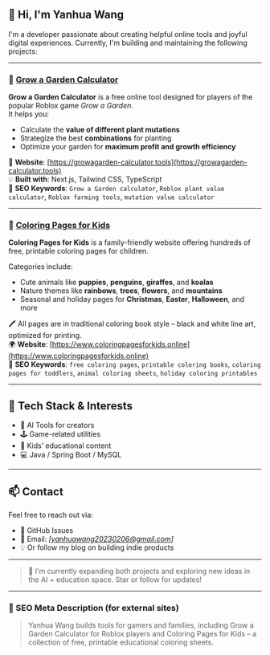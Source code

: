 ## 👋 Hi, I'm Yanhua Wang

I'm a developer passionate about creating helpful online tools and joyful digital experiences. Currently, I'm building and maintaining the following projects:

---

### 🌱 [Grow a Garden Calculator](https://growagarden-calculator.tools)

**Grow a Garden Calculator** is a free online tool designed for players of the popular Roblox game _Grow a Garden_.  
It helps you:

- Calculate the **value of different plant mutations**
- Strategize the best **combinations** for planting
- Optimize your garden for **maximum profit and growth efficiency**

🔗 **Website**: [https://growagarden-calculator.tools](https://growagarden-calculator.tools)  
💡 **Built with**: Next.js, Tailwind CSS, TypeScript  
🎯 **SEO Keywords**: `Grow a Garden calculator`, `Roblox plant value calculator`, `Roblox farming tools`, `mutation value calculator`

---

### 🎨 [Coloring Pages for Kids](https://www.coloringpagesforkids.online)

**Coloring Pages for Kids** is a family-friendly website offering hundreds of free, printable coloring pages for children.

Categories include:

- Cute animals like **puppies**, **penguins**, **giraffes**, and **koalas**
- Nature themes like **rainbows**, **trees**, **flowers**, and **mountains**
- Seasonal and holiday pages for **Christmas**, **Easter**, **Halloween**, and more

🖍️ All pages are in traditional coloring book style – black and white line art, optimized for printing.  
🌍 **Website**: [https://www.coloringpagesforkids.online](https://www.coloringpagesforkids.online)  
🎯 **SEO Keywords**: `free coloring pages`, `printable coloring books`, `coloring pages for toddlers`, `animal coloring sheets`, `holiday coloring printables`

---

## 🔧 Tech Stack & Interests

- 🧠 AI Tools for creators  
- 🕹️ Game-related utilities  
- 🎨 Kids’ educational content  
- 💻 Java / Spring Boot / MySQL

---

## 📫 Contact

Feel free to reach out via:

- 📮 GitHub Issues  
- 📧 Email: _[yanhuawang20230206@gmail.com]_  
- 💡 Or follow my blog on building indie products

---

> 🚀 I'm currently expanding both projects and exploring new ideas in the AI + education space. Star or follow for updates!

---

### 📌 SEO Meta Description (for external sites)

> Yanhua Wang builds tools for gamers and families, including Grow a Garden Calculator for Roblox players and Coloring Pages for Kids – a collection of free, printable educational coloring sheets.
